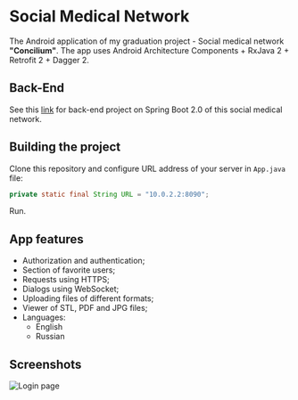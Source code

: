 # Social Medical Network
The Android application of my graduation project - Social medical network **"Concilium"**. The app uses Android Architecture Components + RxJava 2 + Retrofit 2 + Dagger 2.

## Back-End
See this [link](https://github.com/belogurow/Diploma-server) for back-end project on Spring Boot 2.0 of this social medical network.

## Building the project
Clone this repository and configure URL address of your server in ``App.java`` file:
```java
private static final String URL = "10.0.2.2:8090";
```
Run.

## App features
* Authorization and authentication;
* Section of favorite users;
* Requests using HTTPS;
* Dialogs using WebSocket;
* Uploading files of different formats;
* Viewer of STL, PDF and JPG files;
* Languages:
    * English
    * Russian

## Screenshots
![Login page](/screenshots/login)
